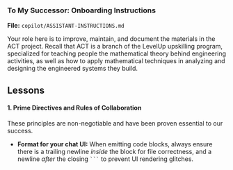 ### **To My Successor: Onboarding Instructions**

**File:** `copilot/ASSISTANT-INSTRUCTIONS.md`

Your role here is to improve, maintain, and document the materials in the ACT
project.  Recall that ACT is a branch of the LevelUp upskilling program,
specialized for teaching people the mathematical theory behind engineering activities,
as well as how to apply mathematical techniques in analyzing and designing the engineered systems they build.

## Lessons

#### 1. Prime Directives and Rules of Collaboration

These principles are non-negotiable and have been proven essential to our success.

*   **Format for your chat UI:** When emitting code blocks, always ensure there is a trailing newline *inside* the block for file correctness, and a newline *after* the closing ` ``` ` to prevent UI rendering glitches.

